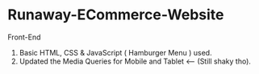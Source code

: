 # Runaway-ECommerce-Website
  
Front-End
 
   1. Basic HTML, CSS & JavaScript ( Hamburger Menu ) used.
   2. Updated the Media Queries for Mobile and Tablet <-- (Still shaky tho).
    
     
    
    
